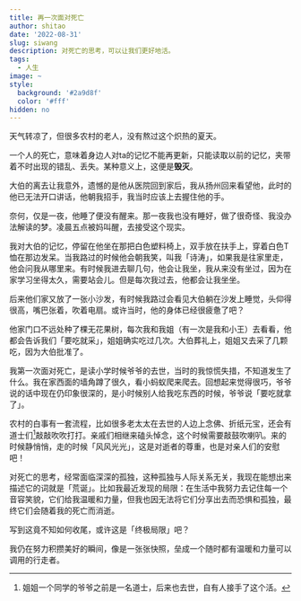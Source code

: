 ```yaml
---
title: 再一次面对死亡
author: shitao
date: '2022-08-31'
slug: siwang
description: 对死亡的思考，可以让我们更好地活。
tags:
  - 人生
image: ~
style:
  background: '#2a9d8f'
  color: '#fff'
hidden: no
---
```


天气转凉了，但很多农村的老人，没有熬过这个炽热的夏天。

一个人的死亡，意味着身边人对ta的记忆不能再更新，只能读取以前的记忆，夹带着不时出现的错乱、丢失。某种意义上，这便是**毁灭**。

大伯的离去让我意外，遗憾的是他从医院回到家后，我从扬州回来看望他，此时的他已无法开口讲话，他朝我招手，我当时应该上去握住他的手。

奈何，仅是一夜，他睡了便没有醒来。那一夜我也没有睡好，做了很奇怪、我没办法解读的梦。凌晨五点被妈叫醒，去接受这个现实。

我对大伯的记忆，停留在他坐在那把白色塑料椅上，双手放在扶手上，穿着白色T恤在那边发呆。当我路过的时候他会朝我笑，叫我「诗涛」，如果我是往家里走，他会问我从哪里来。有时候我进去聊几句，他会让我坐，我从来没有坐过，因为在家学习坐得太久，需要站会儿。但是每次我过去，他都会让我坐坐。

后来他们家又放了一张小沙发，有时候我路过会看见大伯躺在沙发上睡觉，头仰得很高，嘴巴张着，吹着电扇。或许当时，他的身体已经很疲惫了吧？

他家门口不远处种了棵无花果树，每次我和我姐（有一次是我和小王）去看看，他都会告诉我们「要吃就采」，姐姐确实吃过几次。大伯葬礼上，姐姐又去采了几颗吃，因为大伯批准了。

我第一次面对死亡，是读小学时候爷爷的去世，当时的我惊慌失措，不知道发生了什么。我在家西面的墙角蹲了很久，看小蚂蚁爬来爬去。回想起来觉得很巧，爷爷说的话中现在仍印象很深的，是小时候别人给我吃东西的时候，爷爷说「要吃就拿了」。

农村的白事有一套流程，比如很多老太太在去世的人边上念佛、折纸元宝，还会有道士们[^道士]敲敲吹吹打打。亲戚们相继来磕头悼念，这个时候需要敲鼓吹喇叭。来的时候静悄悄，走的时候「风风光光」，这是对逝者的尊重，也是对亲人们的安慰吧！

[^道士]: 姐姐一个同学的爷爷之前是一名道士，后来也去世，自有人接手了这个活。

对死亡的思考，经常面临深深的孤独，这种孤独与人际关系无关，我现在能想出来描述它的词就是「荒诞」。比如我最近发现的局限：在生活中我努力去记住每一个音容笑貌，它们给我温暖和力量，但我也因无法将它们分享出去而恐惧和孤独，最终它们会随着我的死亡而消逝。

写到这竟不知如何收尾，或许这是「终极局限」吧？

我仍在努力积攒美好的瞬间，像是一张张快照，垒成一个随时都有温暖和力量可以调用的行走者。
